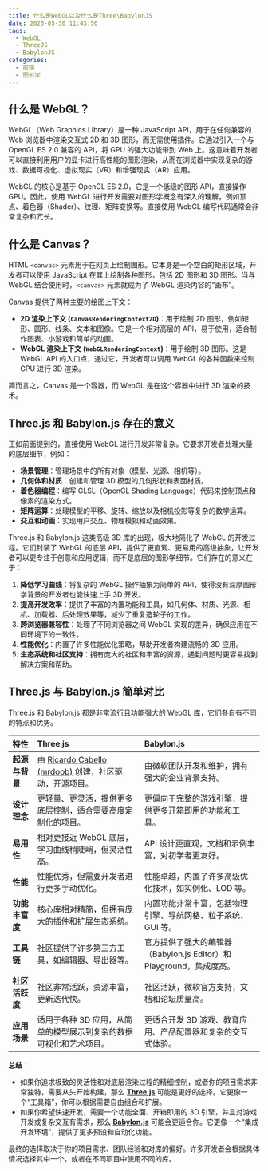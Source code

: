 ```yaml
---
title: 什么是WebGL以及什么是Three\BabylonJS
date: 2025-05-30 11:43:50
tags:
  - WebGL
  - ThreeJS
  - BabylonJS
categories:
  - 前端
  - 图形学
---
```


## 什么是 WebGL？

WebGL（Web Graphics Library）是一种 JavaScript API，用于在任何兼容的 Web 浏览器中渲染交互式 2D 和 3D 图形，而无需使用插件。它通过引入一个与 OpenGL ES 2.0 兼容的 API，将 GPU 的强大功能带到 Web 上。这意味着开发者可以直接利用用户的显卡进行高性能的图形渲染，从而在浏览器中实现复杂的游戏、数据可视化、虚拟现实（VR）和增强现实（AR）应用。

WebGL 的核心是基于 OpenGL ES 2.0，它是一个低级的图形 API，直接操作 GPU。因此，使用 WebGL 进行开发需要对图形学概念有深入的理解，例如顶点、着色器（Shader）、纹理、矩阵变换等。直接使用 WebGL 编写代码通常会非常复杂和冗长。

## 什么是 Canvas？

HTML `<canvas>` 元素用于在网页上绘制图形。它本身是一个空白的矩形区域，开发者可以使用 JavaScript 在其上绘制各种图形，包括 2D 图形和 3D 图形。当与 WebGL 结合使用时，`<canvas>` 元素就成为了 WebGL 渲染内容的“画布”。

Canvas 提供了两种主要的绘图上下文：

- **2D 渲染上下文 (`CanvasRenderingContext2D`)**：用于绘制 2D 图形，例如矩形、圆形、线条、文本和图像。它是一个相对高层的 API，易于使用，适合制作图表、小游戏和简单的动画。
- **WebGL 渲染上下文 (`WebGLRenderingContext`)**：用于绘制 3D 图形。这是 WebGL API 的入口点，通过它，开发者可以调用 WebGL 的各种函数来控制 GPU 进行 3D 渲染。

简而言之，Canvas 是一个容器，而 WebGL 是在这个容器中进行 3D 渲染的技术。

## Three.js 和 Babylon.js 存在的意义

正如前面提到的，直接使用 WebGL 进行开发非常复杂。它要求开发者处理大量的底层细节，例如：

- **场景管理**：管理场景中的所有对象（模型、光源、相机等）。
- **几何体和材质**：创建和管理 3D 模型的几何形状和表面材质。
- **着色器编程**：编写 GLSL（OpenGL Shading Language）代码来控制顶点和像素的渲染方式。
- **矩阵运算**：处理模型的平移、旋转、缩放以及相机投影等复杂的数学运算。
- **交互和动画**：实现用户交互、物理模拟和动画效果。

Three.js 和 Babylon.js 这类高级 3D 库的出现，极大地简化了 WebGL 的开发过程。它们封装了 WebGL 的底层 API，提供了更直观、更易用的高级抽象，让开发者可以更专注于创意和应用逻辑，而不是底层的图形学细节。它们存在的意义在于：

1. **降低学习曲线**：将复杂的 WebGL 操作抽象为简单的 API，使得没有深厚图形学背景的开发者也能快速上手 3D 开发。
2. **提高开发效率**：提供了丰富的内置功能和工具，如几何体、材质、光源、相机、加载器、后处理效果等，减少了重复造轮子的工作。
3. **跨浏览器兼容性**：处理了不同浏览器之间 WebGL 实现的差异，确保应用在不同环境下的一致性。
4. **性能优化**：内置了许多性能优化策略，帮助开发者构建流畅的 3D 应用。
5. **生态系统和社区支持**：拥有庞大的社区和丰富的资源，遇到问题时更容易找到解决方案和帮助。

## Three.js 与 Babylon.js 简单对比

Three.js 和 Babylon.js 都是非常流行且功能强大的 WebGL 库，它们各自有不同的特点和优势。

| 特性           | Three.js                                                                            | Babylon.js                                                           |
| :------------- | :---------------------------------------------------------------------------------- | :------------------------------------------------------------------- |
| **起源与背景** | 由 [Ricardo Cabello (mrdoob)](https://github.com/mrdoob) 创建，社区驱动，开源项目。 | 由微软团队开发和维护，拥有强大的企业背景支持。                       |
| **设计理念**   | 更轻量、更灵活，提供更多底层控制，适合需要高度定制化的项目。                        | 更偏向于完整的游戏引擎，提供更多开箱即用的功能和工具。               |
| **易用性**     | 相对更接近 WebGL 底层，学习曲线稍陡峭，但灵活性高。                                 | API 设计更直观，文档和示例丰富，对初学者更友好。                     |
| **性能**       | 性能优秀，但需要开发者进行更多手动优化。                                            | 性能卓越，内置了许多高级优化技术，如实例化、LOD 等。                 |
| **功能丰富度** | 核心库相对精简，但拥有庞大的插件和扩展生态系统。                                    | 内置功能非常丰富，包括物理引擎、导航网格、粒子系统、GUI 等。         |
| **工具链**     | 社区提供了许多第三方工具，如编辑器、导出器等。                                      | 官方提供了强大的编辑器（Babylon.js Editor）和 Playground，集成度高。 |
| **社区活跃度** | 社区非常活跃，资源丰富，更新迭代快。                                                | 社区活跃，微软官方支持，文档和论坛质量高。                           |
| **应用场景**   | 适用于各种 3D 应用，从简单的模型展示到复杂的数据可视化和艺术项目。                  | 更适合开发 3D 游戏、教育应用、产品配置器和复杂的交互式体验。         |

**总结：**

- 如果你追求极致的灵活性和对底层渲染过程的精细控制，或者你的项目需求非常独特，需要从头开始构建，那么 [**Three.js**](https://threejs.org/) 可能是更好的选择。它更像一个“工具箱”，你可以根据需要自由组合和扩展。
- 如果你希望快速开发，需要一个功能全面、开箱即用的 3D 引擎，并且对游戏开发或复杂交互有需求，那么 [**Babylon.js**](https://www.babylonjs.com/) 可能会更适合你。它更像一个“集成开发环境”，提供了更多预设和自动化功能。

最终的选择取决于你的项目需求、团队经验和对库的偏好。许多开发者会根据具体情况选择其中一个，或者在不同项目中使用不同的库。
